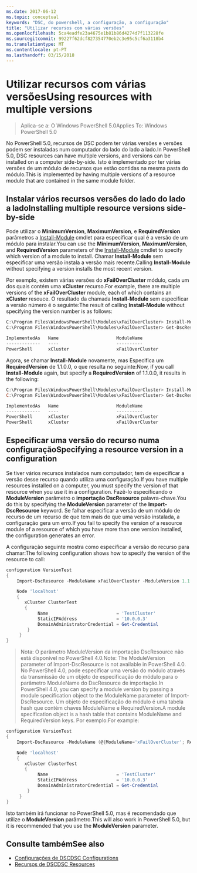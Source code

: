 ```yaml
---
ms.date: 2017-06-12
ms.topic: conceptual
keywords: "DSC, do powershell, a configuração, a configuração"
title: "Utilizar recursos com várias versões"
ms.openlocfilehash: 5ca4eadfe23a4675e1b81b86d4274d7f113228fe
ms.sourcegitcommit: 99227f62dcf827354770eb2c3e95c5cf6a3118b4
ms.translationtype: MT
ms.contentlocale: pt-PT
ms.lasthandoff: 03/15/2018
---
```

# <a name="using-resources-with-multiple-versions"></a><span data-ttu-id="e0af3-103">Utilizar recursos com várias versões</span><span class="sxs-lookup"><span data-stu-id="e0af3-103">Using resources with multiple versions</span></span>

> <span data-ttu-id="e0af3-104">Aplica-se a: O Windows PowerShell 5.0</span><span class="sxs-lookup"><span data-stu-id="e0af3-104">Applies To: Windows PowerShell 5.0</span></span>

<span data-ttu-id="e0af3-105">No PowerShell 5.0, recursos de DSC podem ter várias versões e versões podem ser instaladas num computador do lado do lado a lado.</span><span class="sxs-lookup"><span data-stu-id="e0af3-105">In PowerShell 5.0, DSC resources can have multiple versions, and versions can be installed on a computer side-by-side.</span></span> <span data-ttu-id="e0af3-106">Isto é implementado por ter várias versões de um módulo de recursos que estão contidas na mesma pasta do módulo.</span><span class="sxs-lookup"><span data-stu-id="e0af3-106">This is implemented by having multiple versions of a resource module that are contained in the same module folder.</span></span>

## <a name="installing-multiple-resource-versions-side-by-side"></a><span data-ttu-id="e0af3-107">Instalar vários recursos versões do lado do lado a lado</span><span class="sxs-lookup"><span data-stu-id="e0af3-107">Installing multiple resource versions side-by-side</span></span>

<span data-ttu-id="e0af3-108">Pode utilizar o **MinimumVersion**, **MaximumVersion**, e **RequiredVersion** parâmetros a [Install-Module](https://technet.microsoft.com/library/dn807162.aspx) cmdlet para especificar qual é a versão de um módulo para instalar.</span><span class="sxs-lookup"><span data-stu-id="e0af3-108">You can use the **MinimumVersion**, **MaximumVersion**, and **RequiredVersion** parameters of the [Install-Module](https://technet.microsoft.com/library/dn807162.aspx) cmdlet to specify which version of a module to install.</span></span> <span data-ttu-id="e0af3-109">Chamar **Install-Module** sem especificar uma versão instala a versão mais recente.</span><span class="sxs-lookup"><span data-stu-id="e0af3-109">Calling **Install-Module** without specifying a version installs the most recent version.</span></span>

<span data-ttu-id="e0af3-110">Por exemplo, existem várias versões do **xFailOverCluster** módulo, cada um dos quais contém uma **xCluster** recurso.</span><span class="sxs-lookup"><span data-stu-id="e0af3-110">For example, there are multiple versions of the **xFailOverCluster** module, each of which contains an **xCluster** resouce.</span></span> <span data-ttu-id="e0af3-111">O resultado da chamada **Install-Module** sem especificar a versão número é o seguinte:</span><span class="sxs-lookup"><span data-stu-id="e0af3-111">The result of calling **Install-Module** without specifying the version number is as follows:</span></span>

```powershell
C:\Program Files\WindowsPowerShell\Modules\xFailOverCluster> Install-Module xFailOverCluster
C:\Program Files\WindowsPowerShell\Modules\xFailOverCluster> Get-DscResource xCluster

ImplementedAs   Name                      ModuleName                     Version    Properties
-------------   ----                      ----------                     -------    ----------
PowerShell      xCluster                  xFailOverCluster               1.2.0.0    {DomainAdministratorCredential, ...
```

<span data-ttu-id="e0af3-112">Agora, se chamar **Install-Module** novamente, mas Especifica um **RequiredVersion** de 1.1.0.0, o que resulta no seguinte:</span><span class="sxs-lookup"><span data-stu-id="e0af3-112">Now, if you call **Install-Module** again, but specify a **RequiredVersion** of 1.1.0.0, it results in the following:</span></span>

```powershell
C:\Program Files\WindowsPowerShell\Modules\xFailOverCluster> Install-Module xFailOverCluster -RequiredVersion 1.1
C:\Program Files\WindowsPowerShell\Modules\xFailOverCluster> Get-DscResource xCluster

ImplementedAs   Name                      ModuleName                     Version    Properties
-------------   ----                      ----------                     -------    ----------
PowerShell      xCluster                  xFailOverCluster               1.1        {DomainAdministratorCredential, Name, ...
PowerShell      xCluster                  xFailOverCluster               1.2.0.0    {DomainAdministratorCredential, Name, ...
```

## <a name="specifying-a-resource-version-in-a-configuration"></a><span data-ttu-id="e0af3-113">Especificar uma versão do recurso numa configuração</span><span class="sxs-lookup"><span data-stu-id="e0af3-113">Specifying a resource version in a configuration</span></span>

<span data-ttu-id="e0af3-114">Se tiver vários recursos instalados num computador, tem de especificar a versão desse recurso quando utiliza uma configuração.</span><span class="sxs-lookup"><span data-stu-id="e0af3-114">If you have multiple resources installed on a computer, you must specify the version of that resource when you use it in a configuration.</span></span> <span data-ttu-id="e0af3-115">Fazê-lo especificando o **ModuleVersion** parâmetro o **importação DscResource** palavra-chave.</span><span class="sxs-lookup"><span data-stu-id="e0af3-115">You do this by specifying the **ModuleVersion** parameter of the **Import-DscResource** keyword.</span></span> <span data-ttu-id="e0af3-116">Se falhar especificar a versão de um módulo de recurso de um recurso de que tem mais do que uma versão instalada, a configuração gera um erro.</span><span class="sxs-lookup"><span data-stu-id="e0af3-116">If you fail to specify the version of a resource module of a resource of which you have more than one version installed, the configuration generates an error.</span></span>

<span data-ttu-id="e0af3-117">A configuração seguinte mostra como especificar a versão do recurso para chamar:</span><span class="sxs-lookup"><span data-stu-id="e0af3-117">The following configuration shows how to specify the version of the resource to call:</span></span>

```powershell
configuration VersionTest
{
    Import-DscResource -ModuleName xFailOverCluster -ModuleVersion 1.1

    Node 'localhost'
    {
       xCluster ClusterTest
       {
            Name                          = 'TestCluster'
            StaticIPAddress               = '10.0.0.3'
            DomainAdministratorCredential = Get-Credential
        }
     }
}     
```

><span data-ttu-id="e0af3-118">Nota: O parâmetro ModuleVersion da importação DscResource não está disponível no PowerShell 4.0.</span><span class="sxs-lookup"><span data-stu-id="e0af3-118">Note: The ModuleVersion parameter of Import-DscResource is not available in PowerShell 4.0.</span></span> <span data-ttu-id="e0af3-119">No PowerShell 4.0, pode especificar uma versão do módulo através da transmissão de um objeto de especificação do módulo para o parâmetro ModuleName do DscResource de importação.</span><span class="sxs-lookup"><span data-stu-id="e0af3-119">In PowerShell 4.0, you can specify a module version by passing a module specification object to the ModuleName parameter of Import-DscResource.</span></span> <span data-ttu-id="e0af3-120">Um objeto de especificação do módulo é uma tabela hash que contém chaves ModuleName e RequiredVersion.</span><span class="sxs-lookup"><span data-stu-id="e0af3-120">A module specification object is a hash table that contains ModuleName and RequiredVersion  keys.</span></span> <span data-ttu-id="e0af3-121">Por exemplo:</span><span class="sxs-lookup"><span data-stu-id="e0af3-121">For example:</span></span>

```powershell
configuration VersionTest
{
    Import-DscResource -ModuleName (@{ModuleName='xFailOverCluster'; RequiredVersion='1.1'} )

    Node 'localhost'
    {
       xCluster ClusterTest
       {
            Name                          = 'TestCluster'
            StaticIPAddress               = '10.0.0.3'
            DomainAdministratorCredential = Get-Credential
        }
     }
}     
```

<span data-ttu-id="e0af3-122">Isto também irá funcionar no PowerShell 5.0, mas é recomendado que utilize o **ModuleVersion** parâmetro.</span><span class="sxs-lookup"><span data-stu-id="e0af3-122">This will also work in PowerShell 5.0, but it is recommended that you use the **ModuleVersion** parameter.</span></span>

## <a name="see-also"></a><span data-ttu-id="e0af3-123">Consulte também</span><span class="sxs-lookup"><span data-stu-id="e0af3-123">See also</span></span>
* [<span data-ttu-id="e0af3-124">Configurações de DSC</span><span class="sxs-lookup"><span data-stu-id="e0af3-124">DSC Configurations</span></span>](configurations.md)
* [<span data-ttu-id="e0af3-125">Recursos de DSC</span><span class="sxs-lookup"><span data-stu-id="e0af3-125">DSC Resources</span></span>](resources.md)

